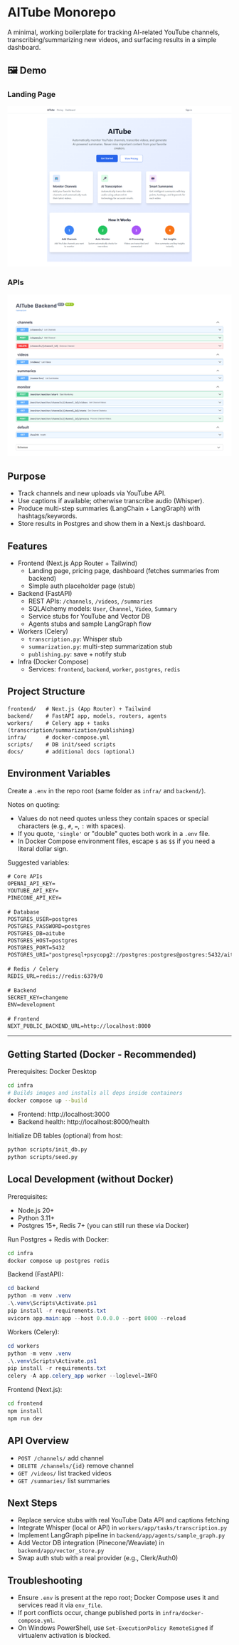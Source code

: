 # AITube Monorepo

A minimal, working boilerplate for tracking AI-related YouTube channels, transcribing/summarizing new videos, and surfacing results in a simple dashboard.

## 🖼️ Demo

### Landing Page
![Landing Page](docs/images/AiTube.png)

### APIs
![Dashboard](docs/images/aiTube-backend.png)

## Purpose
- Track channels and new uploads via YouTube API.
- Use captions if available; otherwise transcribe audio (Whisper).
- Produce multi-step summaries (LangChain + LangGraph) with hashtags/keywords.
- Store results in Postgres and show them in a Next.js dashboard.

## Features
- Frontend (Next.js App Router + Tailwind)
  - Landing page, pricing page, dashboard (fetches summaries from backend)
  - Simple auth placeholder page (stub)
- Backend (FastAPI)
  - REST APIs: `/channels`, `/videos`, `/summaries`
  - SQLAlchemy models: `User`, `Channel`, `Video`, `Summary`
  - Service stubs for YouTube and Vector DB
  - Agents stubs and sample LangGraph flow
- Workers (Celery)
  - `transcription.py`: Whisper stub
  - `summarization.py`: multi-step summarization stub
  - `publishing.py`: save + notify stub
- Infra (Docker Compose)
  - Services: `frontend`, `backend`, `worker`, `postgres`, `redis`

## Project Structure
```
frontend/   # Next.js (App Router) + Tailwind
backend/    # FastAPI app, models, routers, agents
workers/    # Celery app + tasks (transcription/summarization/publishing)
infra/      # docker-compose.yml
scripts/    # DB init/seed scripts
docs/       # additional docs (optional)
```

## Environment Variables
Create a `.env` in the repo root (same folder as `infra/` and `backend/`).

Notes on quoting:
- Values do not need quotes unless they contain spaces or special characters (e.g., `#`, `=`, `:` with spaces).
- If you quote, `'single'` or "double" quotes both work in a `.env` file.
- In Docker Compose environment files, escape `$` as `$$` if you need a literal dollar sign.

Suggested variables:
```env
# Core APIs
OPENAI_API_KEY=
YOUTUBE_API_KEY=
PINECONE_API_KEY=

# Database
POSTGRES_USER=postgres
POSTGRES_PASSWORD=postgres
POSTGRES_DB=aitube
POSTGRES_HOST=postgres
POSTGRES_PORT=5432
POSTGRES_URI="postgresql+psycopg2://postgres:postgres@postgres:5432/aitube"

# Redis / Celery
REDIS_URL=redis://redis:6379/0

# Backend
SECRET_KEY=changeme
ENV=development

# Frontend
NEXT_PUBLIC_BACKEND_URL=http://localhost:8000
```

---

## Getting Started (Docker - Recommended)
Prerequisites: Docker Desktop

```bash
cd infra
# Builds images and installs all deps inside containers
docker compose up --build
```
- Frontend: http://localhost:3000
- Backend health: http://localhost:8000/health

Initialize DB tables (optional) from host:
```bash
python scripts/init_db.py
python scripts/seed.py
```

## Local Development (without Docker)
Prerequisites:
- Node.js 20+
- Python 3.11+
- Postgres 15+, Redis 7+ (you can still run these via Docker)

Run Postgres + Redis with Docker:
```bash
cd infra
docker compose up postgres redis
```

Backend (FastAPI):
```powershell
cd backend
python -m venv .venv
.\.venv\Scripts\Activate.ps1
pip install -r requirements.txt
uvicorn app.main:app --host 0.0.0.0 --port 8000 --reload
```

Workers (Celery):
```powershell
cd workers
python -m venv .venv
.\.venv\Scripts\Activate.ps1
pip install -r requirements.txt
celery -A app.celery_app worker --loglevel=INFO
```

Frontend (Next.js):
```bash
cd frontend
npm install
npm run dev
```

## API Overview
- `POST /channels/` add channel
- `DELETE /channels/{id}` remove channel
- `GET /videos/` list tracked videos
- `GET /summaries/` list summaries

## Next Steps
- Replace service stubs with real YouTube Data API and captions fetching
- Integrate Whisper (local or API) in `workers/app/tasks/transcription.py`
- Implement LangGraph pipeline in `backend/app/agents/sample_graph.py`
- Add Vector DB integration (Pinecone/Weaviate) in `backend/app/vector_store.py`
- Swap auth stub with a real provider (e.g., Clerk/Auth0)

## Troubleshooting
- Ensure `.env` is present at the repo root; Docker Compose uses it and services read it via `env_file`.
- If port conflicts occur, change published ports in `infra/docker-compose.yml`.
- On Windows PowerShell, use `Set-ExecutionPolicy RemoteSigned` if virtualenv activation is blocked.
